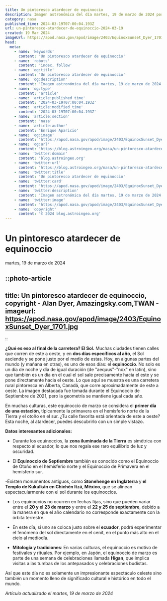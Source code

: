 ```yaml
---
title: Un pintoresco atardecer de equinoccio
description: Imagen astronómica del día martes, 19 de marzo de 2024 por la NASA; Un pintoresco atardecer de equinoccio
category: nasa
published_time: 2024-03-19T07:00:04.193Z
url: un-pintoresco-atardecer-de-equinoccio-2024-03-19
created: 19 Mar 2024
imageUrl: https://apod.nasa.gov/apod/image/2403/EquinoxSunset_Dyer_1701.jpg
head:
  meta:
    - name: 'keywords'
      content: 'Un pintoresco atardecer de equinoccio'
    - name: 'robots'
      content: 'index, follow'
    - name: 'og:title'
      content: 'Un pintoresco atardecer de equinoccio'
    - name: 'og:description'
      content: 'Imagen astronómica del día martes, 19 de marzo de 2024 por la NASA; Un pintoresco atardecer de equinoccio'
    - name: 'og:type'
      content: 'article'
    - name: 'article:published_time'
      content: '2024-03-19T07:00:04.193Z'
    - name: 'article:modified_time'
      content: '2024-03-19T07:00:04.193Z'
    - name: 'article:section'
      content: 'nasa'
    - name: 'article:author'
      content: 'Enrique Aparicio'
    - name: 'og:image'
      content: 'https://apod.nasa.gov/apod/image/2403/EquinoxSunset_Dyer_1701.jpg'
    - name: 'og:url'
      content: 'https://blog.astroingeo.org/nasa/un-pintoresco-atardecer-de-equinoccio-2024-03-19'
    - name: 'twitter:domain'
      content: 'blog.astroingeo.org'
    - name: 'twitter:url'
      content: 'https://blog.astroingeo.org/nasa/un-pintoresco-atardecer-de-equinoccio-2024-03-19'
    - name: 'twitter:title'
      content: 'Un pintoresco atardecer de equinoccio'
    - name: 'twitter:card'
      content: 'https://apod.nasa.gov/apod/image/2403/EquinoxSunset_Dyer_1701.jpg'
    - name: 'twitter:description'
      content: 'Imagen astronómica del día martes, 19 de marzo de 2024 por la NASA; Un pintoresco atardecer de equinoccio'
    - name: 'twitter:image'
      content: 'https://apod.nasa.gov/apod/image/2403/EquinoxSunset_Dyer_1701.jpg'
    - name: 'copyright'
      content: '© 2024 blog.astroingeo.org'
---
```

# Un pintoresco atardecer de equinoccio
martes, 19 de marzo de 2024


::photo-article
---
title: Un pintoresco atardecer de equinoccio, copyright - Alan Dyer, Amazingsky.com,TWAN -
imageurl: https://apod.nasa.gov/apod/image/2403/EquinoxSunset_Dyer_1701.jpg
---
::



**¿Qué es eso al final de la carretera? El Sol.** Muchas ciudades tienen calles que corren de este a oeste, y en **dos días específicos al año**, el Sol asciende y se pone justo por el medio de estas. Hoy, en algunas partes del mundo (y mañana en otras), es uno de esos días: el **equinoccio**. No solo es un día de noche y día de igual duración (de "aequus"-"nox" en latín), sino que también es un día en el cual el sol sale precisamente hacia el este y se pone directamente hacia el oeste. Lo que aquí se muestra es una carretera rural pintoresca en Alberta, Canadá, que corre aproximadamente de este a oeste. La imagen destacada fue tomada durante el Equinoccio de Septiembre de 2021, pero la geometría se mantiene igual cada año.

En muchas culturas, este equinoccio de marzo se considera el **primer día de una estación**, típicamente la primavera en el hemisferio norte de la Tierra y el otoño en el sur. ¿Tu calle favorita está orientada de este a oeste? Esta noche, al atardecer, puedes descubrirlo con un simple vistazo.

**Datos interesantes adicionales:**

- Durante los equinoccios, la **zona iluminada de la Tierra** es simétrica con respecto al ecuador, lo que nos regala ese raro equilibrio de luz y oscuridad.

- El **Equinoccio de Septiembre** también es conocido como el Equinoccio de Otoño en el hemisferio norte y el Equinoccio de Primavera en el hemisferio sur.

-Existen monumentos antiguos, como **Stonehenge en Inglaterra** y **el Templo de Kukulkán en Chichén Itzá, México**, que se alinean espectacularmente con el sol durante los equinoccios.

- Los equinoccios no ocurren en fechas fijas, sino que pueden variar entre el **20 y el 23 de marzo** y entre el **22 y 25 de septiembre**, debido a la manera en que el año calendario no corresponde exactamente con la órbita terrestre.

- En este día, si uno se coloca justo sobre el **ecuador**, podrá experimentar el fenómeno del sol directamente en el cenit, en el punto más alto en el cielo al mediodía.

- **Mitología y tradiciones**: En varias culturas, el equinoccio es motivo de festivales y rituales. Por ejemplo, en Japón, el equinoccio de marzo es parte de una semana de celebraciones llamada **Higan**, que implica visitas a las tumbas de los antepasados y celebraciones budistas.

Así que este día no es solamente un impresionante espectáculo celeste sino también un momento lleno de significado cultural e histórico en todo el mundo.

_Artículo actualizado el martes, 19 de marzo de 2024_